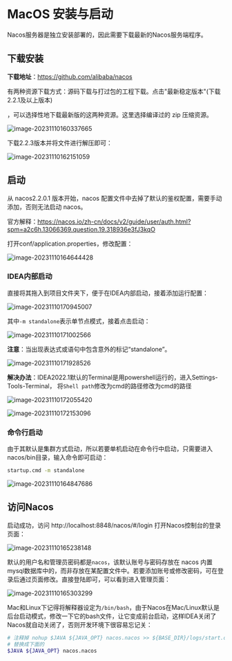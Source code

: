 # MacOS 安装与启动

Nacos服务器是独立安装部署的，因此需要下载最新的Nacos服务端程序。

## 下载安装

**下载地址**：https://github.com/alibaba/nacos 

有两种资源下载方式：源码下载与打过包的工程下载。点击"最新稳定版本"(下载2.2.1及以上版本)

，可以选择性地下载最新版的这两种资源。这里选择编译过的 zip 压缩资源。

![image-20231110160337665](https://cdn.jsdelivr.net/gh/letengzz/tc2/img202311101603128.png)

下载2.2.3版本并将文件进行解压即可：

![image-20231110162151059](https://cdn.jsdelivr.net/gh/letengzz/tc2/img202311101621482.png)

## 启动

从 nacos2.2.0.1 版本开始，nacos 配置文件中去掉了默认的鉴权配置，需要手动添加，否则无法启动 nacos。

官方解释：https://nacos.io/zh-cn/docs/v2/guide/user/auth.html?spm=a2c6h.13066369.question.19.318936e3fJ3kqO

打开conf/application.properties，修改配置：

![image-20231110164644428](https://cdn.jsdelivr.net/gh/letengzz/tc2/img202311101646231.png)

### IDEA内部启动

直接将其拖入到项目文件夹下，便于在IDEA内部启动，接着添加运行配置：

![image-20231110170945007](https://cdn.jsdelivr.net/gh/letengzz/tc2/img202311101709467.png)

其中`-m standalone`表示单节点模式，接着点击启动：

![image-20231110171002566](https://cdn.jsdelivr.net/gh/letengzz/tc2/img202311101710189.png)

**注意**：当出现表达式或语句中包含意外的标记“standalone”。

![image-20231110171928526](https://cdn.jsdelivr.net/gh/letengzz/tc2/img202311101719355.png)

**解决办法**：IDEA2022.1默认的Terminal是用powershell运行的，进入Settings-Tools-Terminal， 将`Shell path`修改为cmd的路径修改为cmd的路径

![image-20231110172055420](https://cdn.jsdelivr.net/gh/letengzz/tc2/img202311101720203.png)

![image-20231110172153096](https://cdn.jsdelivr.net/gh/letengzz/tc2/img202311101721698.png)

### 命令行启动

由于其默认是集群方式启动，所以若要单机启动在命令行中启动，只需要进入nacos/bin目录，输入命令即可启动：

```bash
startup.cmd -m standalone
```

![image-20231110164847686](https://cdn.jsdelivr.net/gh/letengzz/tc2/img202311101648325.png)

## 访问Nacos

启动成功，访问 http://localhost:8848/nacos/#/login 打开Nacos控制台的登录页面：

![image-20231110165238148](https://cdn.jsdelivr.net/gh/letengzz/tc2/img202311101652314.png)

默认的用户名和管理员密码都是`nacos`，该默认账号与密码存放在 nacos 内置 mysql数据库中的，而非存放在某配置文件中。若要添加账号或修改密码，可在登录后通过页面修改。直接登陆即可，可以看到进入管理页面：

![image-20231110165303299](https://cdn.jsdelivr.net/gh/letengzz/tc2/img202311101653716.png)







Mac和Linux下记得将解释器设定为`/bin/bash`，由于Nacos在Mac/Linux默认是后台启动模式，修改一下它的bash文件，让它变成前台启动，这样IDEA关闭了Nacos就自动关闭了，否则开发环境下很容易忘记关：

```bash
# 注释掉 nohup $JAVA ${JAVA_OPT} nacos.nacos >> ${BASE_DIR}/logs/start.out 2>&1 &
# 替换成下面的
$JAVA ${JAVA_OPT} nacos.nacos
```


